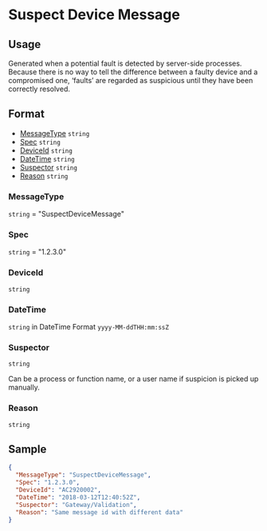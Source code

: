 # Suspect Device Message
## Usage
Generated when a potential fault is detected by server-side processes. Because there is no way to tell the difference between a faulty device and a compromised one, ‘faults’ are regarded as suspicious until they have been correctly resolved.
## Format
* [MessageType](#messagetype) ```string```
* [Spec](#spec) ```string```
* [DeviceId](#deviceid) ```string```
* [DateTime](#datetime) ```string```
* [Suspector](#suspector) ```string```
* [Reason](#reason) ```string```
### MessageType
```string``` = "SuspectDeviceMessage"
### Spec
```string``` = "1.2.3.0"
### DeviceId
```string``` 
### DateTime
```string``` in DateTime Format ```yyyy-MM-ddTHH:mm:ssZ```
### Suspector
```string```

Can be a process or function name, or a user name if suspicion is picked up manually.
### Reason
```string```

## Sample
```JSON
{
  "MessageType": "SuspectDeviceMessage",
  "Spec": "1.2.3.0",
  "DeviceId": "AC2920002",
  "DateTime": "2018-03-12T12:40:52Z",
  "Suspector": "Gateway/Validation",
  "Reason": "Same message id with different data"
}
```